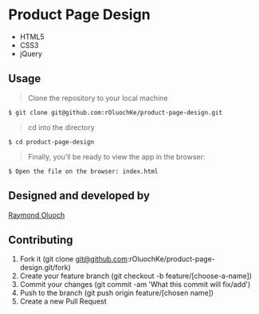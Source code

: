 # Product Page Design

- HTML5
- CSS3
- jQuery

## Usage

> Clone the repository to your local machine

```
$ git clone git@github.com:rOluochKe/product-page-design.git
```

> cd into the directory

```
$ cd product-page-design
```

> Finally, you'll be ready to view the app in the browser:

```
$ Open the file on the browser: index.html
```

## Designed and developed by

[Raymond Oluoch](https://github.com/rOluochKe)

## Contributing

1. Fork it (git clone git@github.com:rOluochKe/product-page-design.git/fork)
2. Create your feature branch (git checkout -b feature/[choose-a-name])
3. Commit your changes (git commit -am 'What this commit will fix/add')
4. Push to the branch (git push origin feature/[chosen name])
5. Create a new Pull Request